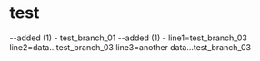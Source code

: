# test
--added (1) - test_branch_01
--added (1) - line1=test_branch_03
              line2=data...test_branch_03
              line3=another data...test_branch_03

